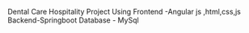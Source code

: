 Dental Care Hospitality Project 
Using Frontend -Angular js ,html,css,js
Backend-Springboot
Database - MySql 
